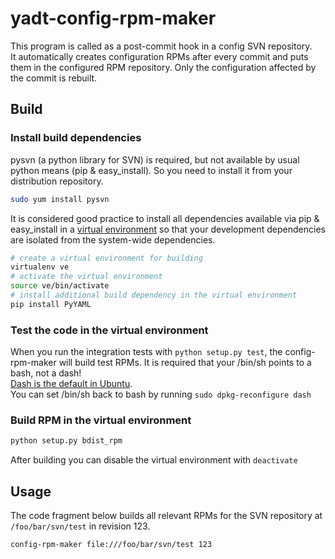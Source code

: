yadt-config-rpm-maker
=====================

This program is called as a post-commit hook in a config SVN repository.  
It automatically creates configuration RPMs after every commit and puts them in the configured RPM repository.
Only the configuration affected by the commit is rebuilt.

## Build  
### Install build dependencies
pysvn (a python library for SVN) is required, but not available by usual python means (pip & easy_install).
So you need to install it from your distribution repository.
```bash
sudo yum install pysvn
```
It is considered good practice to install all dependencies available via pip & easy_install in a
[virtual environment](http://pypi.python.org/pypi/virtualenv) so that your development dependencies are isolated from the system-wide dependencies.
```bash
# create a virtual environment for building
virtualenv ve
# activate the virtual environment
source ve/bin/activate
# install additional build dependency in the virtual environment
pip install PyYAML
```
### Test the code in the virtual environment
When you run the integration tests with `python setup.py test`, the config-rpm-maker will build test RPMs. It is required that
your /bin/sh points to a bash, not a dash!  
[Dash is the default in Ubuntu](https://wiki.ubuntu.com/DashAsBinSh).  
You can set /bin/sh back to bash by running `sudo dpkg-reconfigure dash`

### Build RPM in the virtual environment
```bash
python setup.py bdist_rpm
```
After building you can disable the virtual environment with 
`deactivate`



## Usage
The code fragment below builds all relevant RPMs for the SVN repository at `/foo/bar/svn/test` in revision 123.
```bash
config-rpm-maker file:///foo/bar/svn/test 123
```